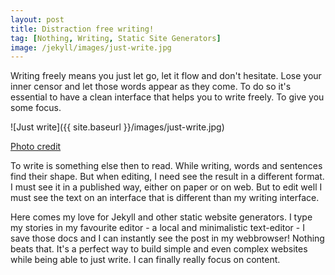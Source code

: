 ```yaml
---
layout: post
title: Distraction free writing!
tag: [Nothing, Writing, Static Site Generators]
image: /jekyll/images/just-write.jpg
---
```


Writing freely means you just let go, let it flow and don't hesitate. Lose your inner censor and let those words appear as they come. To do so it's essential to have a clean interface that helps you to write freely. To give you some focus.

![Just write]({{ site.baseurl }}/images/just-write.jpg)
<div id="caption"><a href="https://www.flickr.com/photos/danoff/3427826247/" target="_blank" rel="nofollow">Photo credit</a></div>

To write is something else then to read. While writing, words and sentences find their shape. But when editing, I need see the result in a different format. I must see it in a  published way, either on paper or on web. But to edit well I must see the text on an interface that is different than my writing interface.

Here comes my love for Jekyll and other static website generators. I type my stories in my favourite editor - a local and minimalistic text-editor - I save those docs and I can instantly see the post in my webbrowser! Nothing beats that. It's a perfect way to build simple and even complex websites while being able to just write. I can finally really focus on content.

